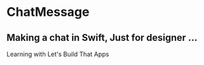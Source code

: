 #  ChatMessage

## Making a chat in Swift, Just for designer ... 

Learning with Let's Build That Apps 
